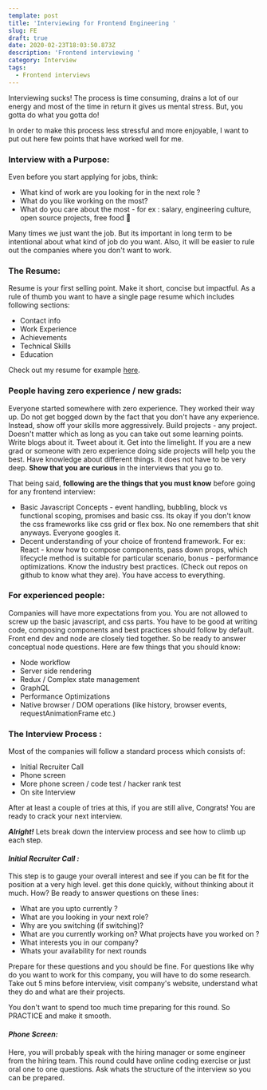 ```yaml
---
template: post
title: 'Interviewing for Frontend Engineering '
slug: FE
draft: true
date: 2020-02-23T18:03:50.873Z
description: 'Frontend interviewing '
category: Interview
tags:
  - Frontend interviews
---
```

Interviewing sucks! The process is time consuming, drains a lot of our energy and most of the time in return it gives us mental stress. But, you gotta do what you gotta do! 

In order to make this process less stressful and more enjoyable, I want to put out here few points that have worked well for me. 

### Interview with a Purpose: 

Even before you start applying for jobs, think: 

* What kind of work are you looking for in the next role ?
* What do you like working on the most? 
* What do you care about the most - for ex : salary, engineering culture, open source projects, free food 🍕

Many times we just want the job. But its important in long term to be intentional about what kind of job do you want. Also, it will be easier to rule out the companies where you don't want to work. 

### The Resume: 

Resume is your first selling point. Make it short, concise but impactful. As a rule of thumb you want to have a single page resume which includes following sections: 

* Contact info
* Work Experience 
* Achievements 
* Technical Skills
* Education

Check out my resume for example [here](https://github.com/akshar07/Resume/blob/master/AksharTakle-%20Resume%20%20copy.pdf). 

### People having zero experience / new grads: 

Everyone started somewhere with zero experience. They worked their way up. Do not get bogged down by the fact that you don't have any experience. Instead, show off your skills more aggressively. Build projects - any project. Doesn't matter which as long as you can take out some learning points. Write blogs about it. Tweet about it. Get into the limelight. If you are a new grad or someone with zero experience doing side projects will help you the best. Have knowledge about different things. It does not have to be very deep. **Show that you are curious** in the interviews that you go to.

That being said, **following are the things that you must know** before going for any frontend interview: 

* Basic Javascript Concepts - event handling, bubbling, block vs functional scoping, promises and basic css. Its okay if you don't know the css frameworks like css grid or flex box. No one remembers that shit anyways. Everyone googles it.
* Decent understanding of your choice of frontend framework. For ex: React - know how to compose components, pass down props, which lifecycle method is suitable for particular scenario, bonus - performance optimizations. Know the industry best practices. (Check out repos on github to know what they are). You have access to everything. 



### For experienced people: 

Companies will have more expectations from you. You are not allowed to screw up the basic javascript, and css parts.  You have to be good at writing code, composing components and best practices should follow by default. Front end dev and node are closely tied together. So be ready to answer conceptual node questions. Here are few things that you should know: 

* Node workflow 
* Server side rendering
* Redux / Complex state management 
* GraphQL
* Performance Optimizations 
* Native browser / DOM operations (like history, browser events, requestAnimationFrame etc.)

### The Interview Process : 

Most of the companies will follow a standard process which consists of: 

* Initial Recruiter Call
* Phone screen
* More phone screen / code test / hacker rank test
* On site Interview 

After at least a couple of tries at this, if you are still alive, Congrats! You are ready to crack your next interview. 



***Alright!*** Lets break down the interview process and see how to climb up each step. 

#### *Initial Recruiter Call :* 

This step is to gauge your overall interest and see if you can be fit for the position at a very high level. get this done quickly, without thinking about it much. How? Be ready to answer questions on these lines: 

* What are you upto currently ?
* What are you looking in your next role? 
* Why are you switching (if switching)? 
* What are you currently working on? What projects have you worked on ?
* What interests you in our company? 
* Whats your availability for next rounds



Prepare for these questions and you should be fine. For questions like why do you want to work for this company, you will have to do some research. Take out 5 mins before interview, visit company's website, understand what they do and what are their projects. 

You don't want to spend too much time preparing for this round. So PRACTICE and make it smooth. 

#### ***Phone Screen:*** 

Here, you will probably speak with the hiring manager or some engineer from the hiring team. This round could have online coding exercise or just oral one to one questions. Ask whats the structure of the interview so you can be prepared.
